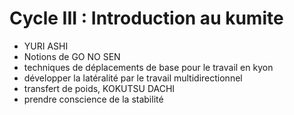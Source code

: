 # Cycle III : Introduction au kumite

- YURI ASHI
- Notions de GO NO SEN
- techniques de déplacements de base pour le travail en kyon
- développer la latéralité par le travail multidirectionnel
- transfert de poids, KOKUTSU DACHI
- prendre conscience de la stabilité

```{tableofcontents}
```